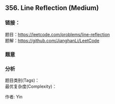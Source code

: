 ## 356. Line Reflection (Medium)

### **链接**：
题目：https://leetcode.com/problems/line-reflection  
题解：https://github.com/JianghanLi/LeetCode

### **题意**



### **分析**  
题目类别(Tags)：  
最优复杂度(Complexity)：  



作者: Yin
